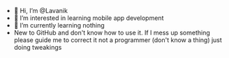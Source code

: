 - 👋 Hi, I’m @Lavanik
- 👀 I’m interested in learning mobile app development
- 🌱 I’m currently learning nothing
- New to GitHub and don't know how to use it. If I mess up something please guide me to correct it not a programmer (don't know a thing) just doing tweakings


<!---
Lavanik/Lavanik is a ✨ special ✨ repository because its `README.md` (this file) appears on your GitHub profile.
You can click the Preview link to take a look at your changes.
--->
